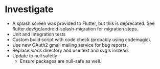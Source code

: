# Investigate

- A splash screen was provided to Flutter, but this is deprecated. See flutter.dev/go/android-splash-migration for migration steps.
- Unit and Integration tests
- Custom build script with code check (probably using codemagic).
- Use new OAuth2 gmail mailing service for bug reports.
- Replace _icons_ directory and use text and svg's instead.
- Update to null safetly:
  - Ensure packages are null-safe as well.
